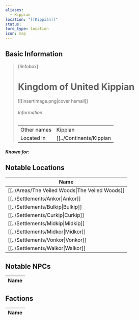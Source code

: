 ```yaml
---
aliases:
  - Kippian
location: "[[Kippian]]"
status: 
lore_type: location
icon: map
---
```

## Basic Information
> [!infobox]
> # Kingdom of United Kippian
> ![[insertimage.png|cover hsmall]]
> ###### Information
> |   |  |
> | ---- | ---- |
> | Other names | Kippian|
> | Located in | [[../Continents/Kippian|Kippian]]|
##### Known for:
## Notable Locations
| Name                                                      |
| --------------------------------------------------------- |
| [[../Areas/The Veiled Woods\|The Veiled Woods]] |
| [[../Settlements/Ankor\|Ankor]]                 |
| [[../Settlements/Bulkip\|Bulkip]]               |
| [[../Settlements/Curkip\|Curkip]]               |
| [[../Settlements/Midkip\|Midkip]]               |
| [[../Settlements/Midkor\|Midkor]]               |
| [[../Settlements/Vonkor\|Vonkor]]               |
| [[../Settlements/Walkor\|Walkor]]               |


## Notable NPCs
| Name |
| ---- |

## Factions
| Name |
| ---- |
